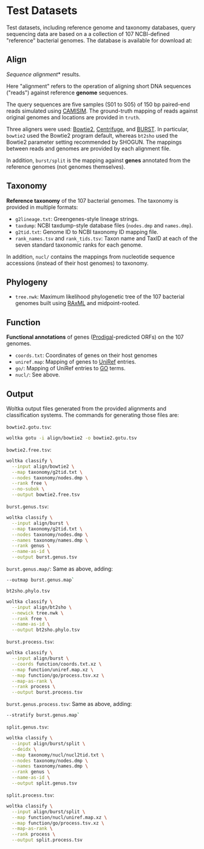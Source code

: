 # Test Datasets

Test datasets, including reference genome and taxonomy databases, query sequencing data are based on a a collection of 107 NCBI-defined "reference" bacterial genomes. The database is available for download at:

## Align
*Sequence alignment** results.

Here "alignment" refers to the operation of aligning short DNA sequences ("reads") against reference **genome** sequences.

The query sequences are five samples (S01 to S05) of 150 bp paired-end reads simulated using [CAMISIM](https://github.com/CAMI-challenge/CAMISIM/). The ground-truth mapping of reads against original genomes and locations are provided in `truth`.

Three aligners were used: [Bowtie2](http://bowtie-bio.sourceforge.net/bowtie2/index.shtml), [Centrifuge](https://ccb.jhu.edu/software/centrifuge/), and [BURST](https://github.com/knights-lab/BURST). In particular, `bowtie2` used the Bowtie2 program default, whereas `bt2sho` used the Bowtie2 parameter setting recommended by SHOGUN. The mappings between reads and genomes are provided by each alignment file.

In addition, `burst/split` is the mapping against **genes** annotated from the reference genomes (not genomes themselves).

## Taxonomy

**Reference taxonomy** of the 107 bacterial genomes. The taxonomy is provided in multiple formats:

- `g2lineage.txt`: Greengenes-style lineage strings.
- `taxdump`: NCBI taxdump-style database files (`nodes.dmp` and `names.dmp`).
- `g2tid.txt`: Genome ID to NCBI taxonomy ID mapping file.
- `rank_names.tsv` and `rank_tids.tsv`: Taxon name and TaxID at each of the seven standard taxonomic ranks for each genome.

In addition, `nucl/` contains the mappings from nucleotide sequence accessions (instead of their host genomes) to taxonomy.

## Phylogeny

- `tree.nwk`: Maximum likelihood phylogenetic tree of the 107 bacterial genomes built using [RAxML](https://cme.h-its.org/exelixis/web/software/raxml/index.html) and midpoint-rooted.

## Function

**Functional annotations** of genes ([Prodigal](https://github.com/hyattpd/Prodigal)-predicted ORFs) on the 107 genomes.

- `coords.txt`: Coordinates of genes on their host genomes
- `uniref.map`: Mapping of genes to [UniRef](https://www.uniprot.org/help/uniref) entries.
- `go/`: Mapping of UniRef entries to [GO](http://geneontology.org/docs/ontology-documentation/) terms.
- `nucl/`: See above.

## Output

Woltka output files generated from the provided alignments and classification systems. The commands for generating those files are:

`bowtie2.gotu.tsv`:

```bash
woltka gotu -i align/bowtie2 -o bowtie2.gotu.tsv
```

`bowtie2.free.tsv`:

```bash
woltka classify \
  --input align/bowtie2 \
  --map taxonomy/g2tid.txt \
  --nodes taxonomy/nodes.dmp \
  --rank free \
  --no-subok \
  --output bowtie2.free.tsv
```

`burst.genus.tsv`:

```bash
woltka classify \
  --input align/burst \
  --map taxonomy/g2tid.txt \
  --nodes taxonomy/nodes.dmp \
  --names taxonomy/names.dmp \
  --rank genus \
  --name-as-id \
  --output burst.genus.tsv
```

`burst.genus.map/`: Same as above, adding:

```bash
--outmap burst.genus.map`
```

`bt2sho.phylo.tsv`

```bash
woltka classify \
  --input align/bt2sho \
  --newick tree.nwk \
  --rank free \
  --name-as-id \
  --output bt2sho.phylo.tsv
```

`burst.process.tsv`:

```bash
woltka classify \
  --input align/burst \
  --coords function/coords.txt.xz \
  --map function/uniref.map.xz \
  --map function/go/process.tsv.xz \
  --map-as-rank \
  --rank process \
  --output burst.process.tsv
```

`burst.genus.process.tsv`: Same as above, adding:

```bash
--stratify burst.genus.map`
```

`split.genus.tsv`:

```bash
woltka classify \
  --input align/burst/split \
  --deidx \
  --map taxonomy/nucl/nucl2tid.txt \
  --nodes taxonomy/nodes.dmp \
  --names taxonomy/names.dmp \
  --rank genus \
  --name-as-id \
  --output split.genus.tsv
```

`split.process.tsv`:

```bash
woltka classify \
  --input align/burst/split \
  --map function/nucl/uniref.map.xz \
  --map function/go/process.tsv.xz \
  --map-as-rank \
  --rank process \
  --output split.process.tsv
```
